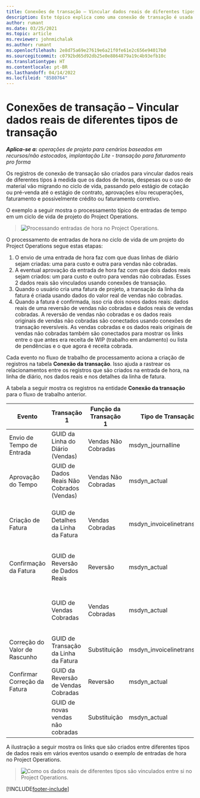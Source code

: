 ```yaml
---
title: Conexões de transação – Vincular dados reais de diferentes tipos de transação
description: Este tópico explica como uma conexão de transação é usada para vincular dados reais de diferentes tipos para ajudar a rastrear a lucratividade, a lista de pendências de cobrança e os cálculos de receita cobrada versus não cobrada.
author: rumant
ms.date: 03/25/2021
ms.topic: article
ms.reviewer: johnmichalak
ms.author: rumant
ms.openlocfilehash: 2e8d75a69e27619e6a21f0fe61e2c656e94017b0
ms.sourcegitcommit: c0792bd65d92db25e0e8864879a19c4b93efb10c
ms.translationtype: HT
ms.contentlocale: pt-BR
ms.lasthandoff: 04/14/2022
ms.locfileid: "8580764"
---
```

# <a name="transaction-connections---link-actuals-of-different-transaction-types"></a>Conexões de transação – Vincular dados reais de diferentes tipos de transação

_**Aplica-se a:** operações de projeto para cenários baseados em recursos/não estocados, implantação Lite - transação para faturamento pro forma_

Os registros de conexão de transação são criados para vincular dados reais de diferentes tipos à medida que os dados de horas, despesas ou o uso de material vão migrando no ciclo de vida, passando pelo estágio de cotação ou pré-venda até o estágio de contrato, aprovações e/ou recuperações, faturamento e possivelmente crédito ou faturamento corretivo.

O exemplo a seguir mostra o processamento típico de entradas de tempo em um ciclo de vida de projeto do Project Operations.

> ![Processando entradas de hora no Project Operations.](media/basic-guide-17.png)

O processamento de entradas de hora no ciclo de vida de um projeto do Project Operations segue estas etapas: 

1. O envio de uma entrada de hora faz com que duas linhas de diário sejam criadas: uma para custo e outra para vendas não cobradas. 
2. A eventual aprovação da entrada de hora faz com que dois dados reais sejam criados: um para custo e outro para vendas não cobradas. Esses 2 dados reais são vinculados usando conexões de transação.
3. Quando o usuário cria uma fatura de projeto, a transação da linha da fatura é criada usando dados do valor real de vendas não cobradas.
4. Quando a fatura é confirmada, isso cria dois novos dados reais: dados reais de uma reversão de vendas não cobradas e dados reais de vendas cobradas. A reversão de vendas não cobradas e os dados reais originais de vendas não cobradas são conectados usando conexões de transação reversíveis. As vendas cobradas e os dados reais originais de vendas não cobradas também são conectados para mostrar os links entre o que antes era receita de WIP (trabalho em andamento) ou lista de pendências e o que agora é receita cobrada.   

Cada evento no fluxo de trabalho de processamento aciona a criação de registros na tabela **Conexão da transação**. Isso ajuda a rastrear os relacionamentos entre os registros que são criados na entrada de hora, na linha de diário, nos dados reais e nos detalhes da linha de fatura.

A tabela a seguir mostra os registros na entidade **Conexão da transação** para o fluxo de trabalho anterior.

|Evento                   |Transação 1                 |Função da Transação 1 |Tipo de Transação 1       |Transação 2          |Função da Transação 2 |Tipo de Transação 2 |
|------------------------|------------------------------|---------------|-----------------------------|-----------------------------|-------------------|-------------------|
|Envio de Tempo de Entrada   |GUID da Linha do Diário (Vendas)     |Vendas Não Cobradas |msdyn_journalline            |GUID da Linha do Diário (custo)     |Custo            |msdyn_journalline  |
|Aprovação do Tempo           |GUID de Dados Reais Não Cobrados (Vendas)  |Vendas Não Cobradas |msdyn_actual                 |GUID de Dados Reais de Custo (custo)       |Custo            |msdyn_actual       |
|Criação de Fatura        |GUID de Detalhes da Linha da Fatura      |Vendas Cobradas   |msdyn_invoicelinetransaction |GUID de Dados Reais de Vendas Não Cobradas   |Vendas Não Cobradas  |msdyn_actual       |
|Confirmação da Fatura    |GUID de Reversão de Dados Reais         |Reversão      |msdyn_actual                 |GUID de vendas originais não cobradas |Original        |msdyn_actual       |
|                        |GUID de Vendas Cobradas             |Vendas Cobradas   |msdyn_actual                 |GUID de Dados Reais de Vendas Não Cobradas   |Vendas Não Cobradas  |msdyn_actual       |
|Correção do Valor de Rascunho |GUID de Transação da Linha da Fatura|Substituição      |msdyn_invoicelinetransaction |GUID de Vendas Cobradas            |Original        |msdyn_actual       |
|Confirmar Correção da Fatura|GUID da Reversão de Vendas Cobradas  |Reversão      |msdyn_actual                 |GUID de Vendas Cobradas            |Original        |msdyn_actual       |
|                        |GUID de novas vendas não cobradas |Substituição            |msdyn_actual                 |GUID de Vendas Cobradas            |Original        |msdyn_actual       |


A ilustração a seguir mostra os links que são criados entre diferentes tipos de dados reais em vários eventos usando o exemplo de entradas de hora no Project Operations.

> ![Como os dados reais de diferentes tipos são vinculados entre si no Project Operations.](media/TransactionConnections.png)

[!INCLUDE[footer-include](../includes/footer-banner.md)]
